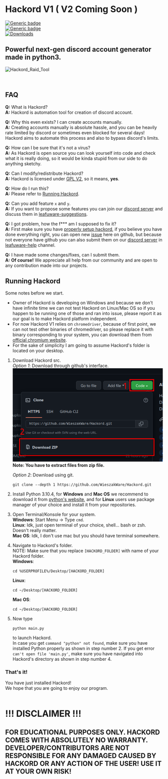 # **Hackord V1 ( V2 Coming Soon )**
[![Generic badge](https://img.shields.io/badge/Python%20Version-3.10.4-blue.svg)](https://www.python.org/downloads/release/python-3104/)  
[![Generic badge](https://img.shields.io/badge/Hackord%20Version-V1.0.3-red.svg)](https://github.com/WieszakWare/Hackord/releases)  
[![Downloads](https://img.shields.io/github/downloads/WieszakWare/Hackord/total?label=Downloads&style=for-the-badge)](https://github.com/WieszakWare/Hackord/releases/latest)
## Powerful next-gen discord account generator made in python3.

![Hackord_Raid_Tool](https://user-images.githubusercontent.com/111588764/197583768-3f98952d-a024-4464-9425-6ff6ae446137.png)

&nbsp;  
## **FAQ**

**Q:** What is Hackord?  
**A:** Hackord is automation tool for creation of discord account. 

**Q:** Why this even exists? I can create accounts manually.  
**A:** Creating accounts manually is absolute hassle, and you can be heavily rate limited by discord or sometimes even blocked for several days! Hackord aims to automate this process and also to bypass discord's limits.

**Q:** How can I be sure that it's not a virus?  
**A:**  As Hackord is open source you can look yourself into code and check what it is really doing, so it would be kinda stupid from our side to do anything sketchy.

**Q:** Can I modify/redistribute Hackord?  
**A:** Hackord is licensed under [GPL V2](https://www.gnu.org/licenses/old-licenses/gpl-2.0.txt), so it means, **yes**.

**Q:** How do I run this?  
**A:** Please refer to [Running Hackord](#running-hackord).

**Q:** Can you add feature `x` and `y`.  
**A:** If you want to propose some features you can join our [discord server](https://discord.com/invite/KCqrbVgSBF) and discuss them in [leafuware-suggestions](https://discord.com/channels/943896316373766174/1034132943284748388).

**Q:** I got problem, how the f\*\*\* am I supposed to fix it?  
**A:** First make sure you have [properly setup hackord](#running-hackord), if you believe you have done everything right, you can open new [issue](https://github.com/WieszakWare/Hackord/issues/new) here on github, but because not everyone have github you can also submit them on our [discord server](https://discord.com/invite/KCqrbVgSBF) in [leafuware-help](https://discord.com/channels/943896316373766174/1033350704972189716) channel.

**Q:** I have made some changes/fixes, can I submit them.  
**A:** **Of course!** We appreciate all help from our community and are open to any contribution made into our projects.


## **Running Hackord**
Some notes before we start.  
- Owner of Hackord is developing on Windows and because we don't have infinite time we can not test Hackord on Linux/Mac OS so if you happen to be running one of those and ran into issue, please report it as our goal is to make Hackord platform independent.  
- For now Hackord V1 relies on  `chromedriver`, because of first point, we can not test other binaries of chromedriver, so please replace it with binary corresponding to your system, you can download them from [official chromium website](https://chromedriver.chromium.org/downloads).
- For the sake of simplicity I am going to assume Hackord's folder is located on your desktop.

1. Download Hackord src.  
    *Option 1*: Download through github's interface.  
    ![Download Image](./README_images/download.png)  
    **Note: You have to extract files from zip file.**  

    *Option 2*: Download using git.
    ```
    git clone --depth 1 https://github.com/WieszakWare/Hackord.git
    ```
2. Install Python 3.10.4, for **Windows** and **Mac OS** we recommend to download it from [python's website](https://www.python.org/downloads/release/python-3104/), and for **Linux** users use package manager of your choice and install it from your repositories.
3. Open Terminal/Konsole for your system.  
    **Windows**: Start Menu -> Type `cmd`.  
    **Linux**: Idk, just open terminal of your choice, shell... bash or zsh. Doesn't really matter.  
    **Mac OS**: Idk, I don't use mac but you should have terminal somewhere.
4. Navigate to Hackord's folder.  
    NOTE: Make sure that you replace `[HACKORD_FOLDER]` with name of your Hackord folder.  
    **Windows**:
    ```
    cd %USERPROFILE%/Desktop/[HACKORD_FOLDER]
    ```
    **Linux**:
    ```
    cd ~/Desktop/[HACKORD_FOLDER]
    ```
    **Mac OS**:
    ```
    cd ~/Desktop/[HACKORD_FOLDER]
    ```
5. Now type
    ```
    python main.py
    ```
    to launch Hackord.  
    In case you get `command "python" not found`, make sure you have installed Python properly as shown in step number 2.
    If you get error `can't open file 'main.py'`, make sure you have navigated into Hackord's directory as shown in step number 4.

### **That's it!**
You have just installed Hackord!  
We hope that you are going to enjoy our program.
&nbsp;  
&nbsp;  
# **!!! DISCLAIMER !!!**
## **FOR EDUCATIONAL PURPOSES ONLY. HACKORD COMES WITH ABSOLUTELY NO WARRANTY. DEVELOPER/CONTRIBUTORS ARE NOT RESPONSIBLE FOR ANY DAMAGED CAUSED BY HACKORD OR ANY ACTION OF THE USER! USE IT AT YOUR OWN RISK!**
